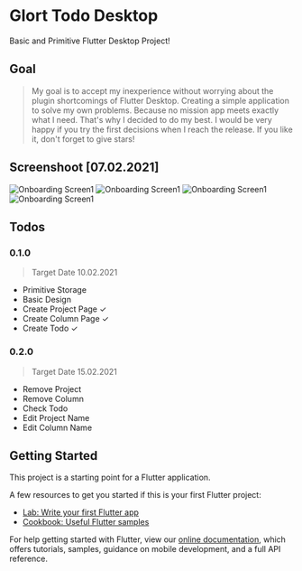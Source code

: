 # Glort Todo Desktop

Basic and Primitive Flutter Desktop Project!

## Goal
> My goal is to accept my inexperience without worrying about the plugin shortcomings of Flutter Desktop. Creating a simple application to solve my own problems. Because no mission app meets exactly what I need. That's why I decided to do my best. I would be very happy if you try the first decisions when I reach the release. If you like it, don't forget to give stars!
## Screenshoot [07.02.2021]
  ![Onboarding Screen1](https://github.com/yessGlory17/glory_todo_desktop/blob/main/screenshoots/Ekran%20Al%C4%B1nt%C4%B1s%C4%B1.JPG)
  ![Onboarding Screen1](https://github.com/yessGlory17/glory_todo_desktop/blob/main/screenshoots/Ekran%20Al%C4%B1nt%C4%B1s%C4%B12.JPG)
  ![Onboarding Screen1](https://github.com/yessGlory17/glory_todo_desktop/blob/main/screenshoots/Ekran%20Al%C4%B1nt%C4%B1s%C4%B13.JPG)
  ![Onboarding Screen1](https://github.com/yessGlory17/glory_todo_desktop/blob/main/screenshoots/Ekran%20Al%C4%B1nt%C4%B1s%C4%B14.JPG)


## Todos
  ### 0.1.0
  > Target Date 10.02.2021
   - Primitive Storage
   - Basic Design
   - Create Project Page ✓
   - Create Column Page ✓
   - Create Todo ✓
### 0.2.0
 > Target Date 15.02.2021
  - Remove Project
  - Remove Column
  - Check Todo
  - Edit Project Name
  - Edit Column Name
  
## Getting Started

This project is a starting point for a Flutter application.

A few resources to get you started if this is your first Flutter project:

- [Lab: Write your first Flutter app](https://flutter.dev/docs/get-started/codelab)
- [Cookbook: Useful Flutter samples](https://flutter.dev/docs/cookbook)

For help getting started with Flutter, view our
[online documentation](https://flutter.dev/docs), which offers tutorials,
samples, guidance on mobile development, and a full API reference.
